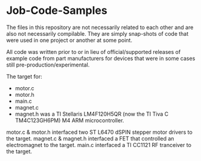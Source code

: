 # Job-Code-Samples

The files in this repository are not necessarily related to each other and are also not necessarily compilable. They are simply snap-shots of code that were used in one project or another at some point.

All code was written prior to or in lieu of official/supported releases of example code from part manufacturers for devices that were in some cases still pre-production/experimental.

The target for:
  - motor.c
  - motor.h
  - main.c
  - magnet.c
  - magnet.h
was a TI Stellaris LM4F120H5QR (now the TI Tiva C TM4C123GH6PM) M4 ARM microcontroller.

motor.c & motor.h interfaced two ST L6470 dSPIN stepper motor drivers to the target.
magnet.c & magnet.h interfaced a FET that controlled an electromagnet to the target.
main.c interfaced a TI CC1121 RF tranceiver to the target.

